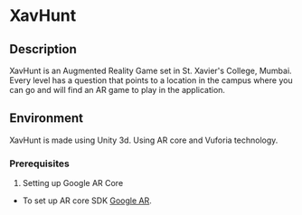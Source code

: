 # XavHunt

## Description
XavHunt is an Augmented Reality Game set in St. Xavier's College, Mumbai. Every level has a question that points to a location in the campus where you can go and will find an AR game to play in the application.

## Environment
XavHunt is made using Unity 3d. Using AR core and Vuforia technology.

### Prerequisites
1. Setting up Google AR Core 
- To set up AR core SDK [Google AR](https://github.com/google-ar/arcore-unity-sdk/releases).
